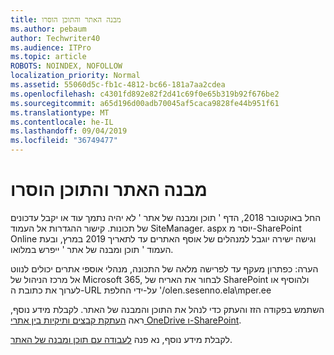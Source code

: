 ```yaml
---
title: מבנה האתר והתוכן הוסרו
ms.author: pebaum
author: Techwriter40
ms.audience: ITPro
ms.topic: article
ROBOTS: NOINDEX, NOFOLLOW
localization_priority: Normal
ms.assetid: 55060d5c-fb1c-4812-bc66-181a7aa2cdea
ms.openlocfilehash: c4301fd892e82f2d41c69f0e65b319b92f676be2
ms.sourcegitcommit: a65d196d00adb70045af5caca9828fe44b951f61
ms.translationtype: MT
ms.contentlocale: he-IL
ms.lasthandoff: 09/04/2019
ms.locfileid: "36749477"
---
```

# <a name="site-and-content-structure-removed"></a>מבנה האתר והתוכן הוסרו

החל באוקטובר 2018, הדף ' תוכן ומבנה של אתר ' לא יהיה נתמך עוד או יקבל עדכונים של תכונות. קישור ההגדרות אל העמוד SiteManager. aspx יוסר מ-SharePoint Online וגישה ישירה יוגבל למנהלים של אוסף האתרים עד לתאריך 2019 במרץ, ובעת העמוד ' תוכן ומבנה של אתר ' ייפרש במלואו. 

הערה: כפתרון מעקף עד לפרישה מלאה של התכונה, מנהלי אוספי אתרים יכולים לנווט אל מרכז הניהול של Microsoft 365, לבחור את האריח של SharePoint ולהוסיף או לערוך את כתובת ה-URL על-ידי החלפת '/olen.sesenno.ela\mper.ee 


השתמש בפקודה הזז והעתק כדי לנהל את התוכן והמבנה של האתר. לקבלת מידע נוסף, ראה [העתקת קבצים ותיקיות בין אתרי OneDrive ו-SharePoint](https://support.office.com/article/copy-files-and-folders-between-onedrive-and-sharepoint-sites-67a6323e-7fd4-4254-99a8-35613492a82f). 

לקבלת מידע נוסף, נא פנה [לעבודה עם תוכן ומבנה של האתר](https://support.office.com/article/Work-with-site-content-and-structure-30fcaad9-02b1-4347-8b03-e1ccc5a4c19f).
